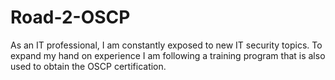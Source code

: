 # Road-2-OSCP

As an IT professional, I am constantly exposed to new IT security topics. To expand my hand on experience I am following a training program that is also used to obtain the OSCP certification.

